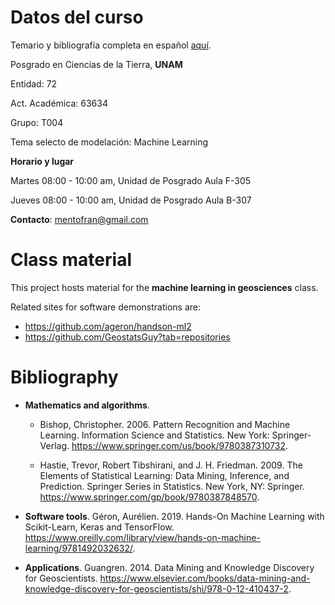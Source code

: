 
# Datos del curso
Temario y bibliografía completa en español [aquí](TEMARIO_syllabus.pdf).

Posgrado en Ciencias de la Tierra, **UNAM**

Entidad: 72

Act. Académica: 63634

Grupo: T004

Tema selecto de modelación: Machine Learning

**Horario y lugar**

Martes 08:00 - 10:00 am, Unidad de Posgrado Aula F-305

Jueves 08:00 - 10:00 am, Unidad de Posgrado Aula B-307

**Contacto**: mentofran@gmail.com

# Class material

This project hosts material for the **machine learning in geosciences** class.

Related sites for software demonstrations are:

* https://github.com/ageron/handson-ml2
* https://github.com/GeostatsGuy?tab=repositories 

# Bibliography

* **Mathematics and algorithms**.
  * Bishop, Christopher. 2006. Pattern Recognition and Machine Learning. Information Science and Statistics. New York: Springer-Verlag. https://www.springer.com/us/book/9780387310732.
  
  * Hastie, Trevor, Robert Tibshirani, and J. H. Friedman. 2009. The Elements of Statistical Learning: Data Mining, Inference, and Prediction. Springer Series in Statistics. New York, NY: Springer. https://www.springer.com/gp/book/9780387848570.

* **Software tools**. Géron, Aurélien. 2019. Hands-On Machine Learning with Scikit-Learn, Keras and TensorFlow. https://www.oreilly.com/library/view/hands-on-machine-learning/9781492032632/.

* **Applications**. Guangren. 2014. Data Mining and Knowledge Discovery for Geoscientists. https://www.elsevier.com/books/data-mining-and-knowledge-discovery-for-geoscientists/shi/978-0-12-410437-2.
